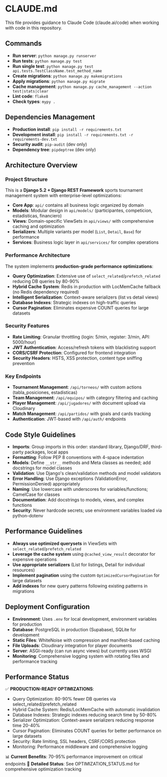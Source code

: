 # CLAUDE.md

This file provides guidance to Claude Code (claude.ai/code) when working with code in this repository.

## Commands

- **Run server**: `python manage.py runserver`
- **Run tests**: `python manage.py test`
- **Run single test**: `python manage.py test api.tests.TestClassName.test_method_name`
- **Create migrations**: `python manage.py makemigrations`
- **Apply migrations**: `python manage.py migrate`
- **Cache management**: `python manage.py cache_management --action test|stats|clear`
- **Lint code**: `flake8`
- **Check types**: `mypy .`

## Dependencies Management

- **Production install**: `pip install -r requirements.txt`
- **Development install**: `pip install -r requirements.txt -r requirements-dev.txt`
- **Security audit**: `pip-audit` (dev only)
- **Dependency tree**: `pipdeptree` (dev only)

## Architecture Overview

### Project Structure
This is a **Django 5.2 + Django REST Framework** sports tournament management system with enterprise-level optimizations:

- **Core App**: `api/` contains all business logic organized by domain
- **Models**: Modular design in `api/models/` (participantes, competicion, estadisticas, financiero)
- **Views**: Domain-specific ViewSets in `api/views/` with comprehensive caching and optimization
- **Serializers**: Multiple variants per model (`List`, `Detail`, `Base`) for performance
- **Services**: Business logic layer in `api/services/` for complex operations

### Performance Architecture
The system implements **production-grade performance optimizations**:

- **Query Optimization**: Extensive use of `select_related`/`prefetch_related` reducing DB queries by 80-90%
- **Hybrid Cache System**: Redis in production with LocMemCache fallback (no Redis dependency required)
- **Intelligent Serialization**: Context-aware serializers (list vs detail views)
- **Database Indexes**: Strategic indexes on high-traffic queries
- **Cursor Pagination**: Eliminates expensive COUNT queries for large datasets

### Security Features
- **Rate Limiting**: Granular throttling (login: 5/min, register: 3/min, API: 5000/hour)
- **JWT Authentication**: Access/refresh tokens with blacklisting support
- **CORS/CSRF Protection**: Configured for frontend integration
- **Security Headers**: HSTS, XSS protection, content type sniffing prevention

### Key Endpoints
- **Tournament Management**: `/api/torneos/` with custom actions (tabla_posiciones, estadisticas)
- **Team Management**: `/api/equipos/` with category filtering and caching
- **Player Management**: `/api/jugadores/` with document upload via Cloudinary
- **Match Management**: `/api/partidos/` with goals and cards tracking
- **Authentication**: JWT-based with `/api/auth/` endpoints

## Code Style Guidelines

- **Imports**: Group imports in this order: standard library, Django/DRF, third-party packages, local apps
- **Formatting**: Follow PEP 8 conventions with 4-space indentation
- **Models**: Define `__str__` methods and Meta classes as needed; add docstrings for model classes
- **Validation**: Use Django's clean/validation methods and model validators
- **Error Handling**: Use Django exceptions (ValidationError, PermissionDenied) appropriately
- **Naming**: Use lowercase with underscores for variables/functions; CamelCase for classes
- **Documentation**: Add docstrings to models, views, and complex functions
- **Security**: Never hardcode secrets; use environment variables loaded via python-dotenv

## Performance Guidelines

- **Always use optimized querysets** in ViewSets with `select_related`/`prefetch_related`
- **Leverage the cache system** using `@cached_view_result` decorator for expensive operations
- **Use appropriate serializers** (List for listings, Detail for individual resources)
- **Implement pagination** using the custom `OptimizedCursorPagination` for large datasets
- **Add indexes** for new query patterns following existing patterns in migrations

## Deployment Configuration

- **Environment**: Uses `.env` for local development, environment variables for production
- **Database**: PostgreSQL in production (Supabase), SQLite for development
- **Static Files**: WhiteNoise with compression and manifest-based caching
- **File Uploads**: Cloudinary integration for player documents
- **Server**: ASGI-ready (can run async views) but currently uses WSGI
- **Monitoring**: Comprehensive logging system with rotating files and performance tracking

## Performance Status

✅ **PRODUCTION-READY OPTIMIZATIONS**:
- Query Optimization: 80-90% fewer DB queries via select_related/prefetch_related
- Hybrid Cache System: Redis/LocMemCache with automatic invalidation
- Database Indexes: Strategic indexes reducing search time by 50-80%
- Serializer Optimization: Context-aware serializers reducing response time 20-40%
- Cursor Pagination: Eliminates COUNT queries for better performance on large datasets
- Security: Rate limiting, SSL headers, CSRF/CORS protection
- Monitoring: Performance middleware and comprehensive logging

📊 **Current Benefits**: 70-95% performance improvement on critical endpoints
📁 **Detailed Status**: See OPTIMIZATION_STATUS.md for comprehensive optimization tracking